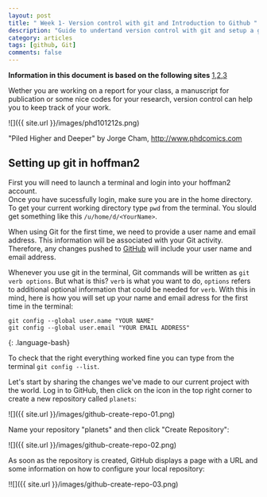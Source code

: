 ```yaml
---
layout: post
title: " Week 1- Version control with git and Introduction to Github "
description: "Guide to undertand version control with git and setup a github account"
category: articles
tags: [github, Git]
comments: false
---
```

**Information in this document is based on the following sites** [1](https://www.hoffman2.idre.ucla.edu),[2](http://swcarpentry.github.io/git-novice/),[3](https://eeb177-w17.github.io)

Wether you are working on a report for your class, a manuscript for publication or some nice codes for your research, version control can help you to keep track of your work.

![]({{ site.url }}/images/phd101212s.png)

"Piled Higher and Deeper" by Jorge Cham, http://www.phdcomics.com


## Setting up git in hoffman2
First you will need to launch a terminal and login into your hoffman2 account.  
Once you have sucessfully login, make sure you are in the home directory.
To get your current working directory type `pwd` from the terminal. You slould get
something like this `/u/home/d/<YourName>`.  

When using Git for the first time, we need to provide a user name and email address.
This information will be associated with your Git activity. Therefore, any
changes pushed to [GitHub](https://github.com/) will include your user name and email address.

Whenever you use git in the terminal, Git commands will be written as `git verb options`. But what is this?
`verb` is what you want to do, `options` refers to additional optional information that could be needed for `verb`. With this in mind, here is how you will set up your
name and email adress for the first time in the terminal:

~~~
git config --global user.name "YOUR NAME"
git config --global user.email "YOUR EMAIL ADDRESS"
~~~
{: .language-bash}

To check that the right everything worked fine you can type from the terminal `git config --list`.   

Let's start by sharing the changes we've made to our current project with the
world.  Log in to GitHub, then click on the icon in the top right corner to
create a new repository called `planets`:

![]({{ site.url }}/images/github-create-repo-01.png)

Name your repository "planets" and then click "Create Repository":

![]({{ site.url }}/images/github-create-repo-02.png)

As soon as the repository is created, GitHub displays a page with a URL and some
information on how to configure your local repository:

!![]({{ site.url }}/images/github-create-repo-03.png)
